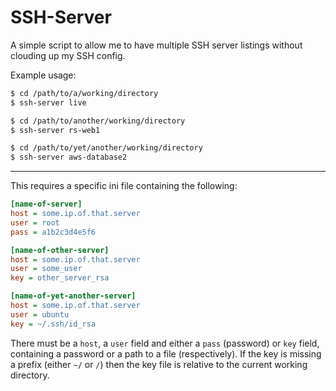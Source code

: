 # SSH-Server

A simple script to allow me to have multiple SSH server listings without clouding up my SSH config.

Example usage:

```sh
$ cd /path/to/a/working/directory
$ ssh-server live
```

```sh
$ cd /path/to/another/working/directory
$ ssh-server rs-web1
```

```sh
$ cd /path/to/yet/another/working/directory
$ ssh-server aws-database2
```

----

This requires a specific ini file containing the following:

```ini
[name-of-server]
host = some.ip.of.that.server
user = root
pass = a1b2c3d4e5f6

[name-of-other-server]
host = some.ip.of.that.server
user = some_user
key = other_server_rsa

[name-of-yet-another-server]
host = some.ip.of.that.server
user = ubuntu
key = ~/.ssh/id_rsa
```

There must be a `host`, a `user` field and either a `pass` (password) or `key` field, containing a password or a path to
a file (respectively). If the key is missing a prefix (either `~/` or `/`) then the key file is relative to the current
working directory.
